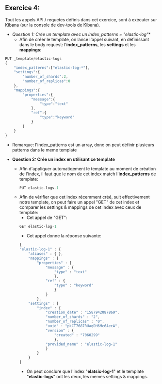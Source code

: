 ## Exercice 4:
Tout les appels API / requetes définis dans cet exercice, sont à exécuter sur [Kibana](http://localhost:5601/app/kibana#/dev_tools/console) (sur la console de dev-tools de Kibana).

- **Question 1: Crée un template avec un index_patterns = "elastic-log*"**
  - Afin de créer le template, on lance l'appel suivant, en définissant dans le body request: l'**index_patterns**, les **settings** et les **mappings**:
```javascript
PUT _template/elastic-logs
{
    "index_patterns":["elastic-log-*"],
    "settings":{
        "number_of_shards":2,
        "number_of_replicas":0
    },
    "mappings":{
        "properties":{
            "message":{
                "type":"text"
            },
            "ref":{
                "type":"keyword"
            }
        }
    }
}
```
  - Remarque: l'index_patterns est un array, donc on peut définir plusieurs patterns dans le meme template

- **Question 2: Crée un index en utilisant ce template**
  - Afin d'appliquer automatiqement le template au moment de création de l'index, il faut que le nom de cet index match l'**index_patterns** de template:
    ```javascript
    PUT elastic-logs-1
    ```
  - Afin de vérifier que cet index récemment créé, suit effectivement notre template, on peut faire un appel "GET" de cet index et comparer les settings & mappings de cet index avec ceux de template:
    - Cet appel de "GET":
    ```javascript
    GET elastic-log-1
    ```
    - Cet appel donne la réponse suivante:
    ```javascript
    {
    "elastic-log-1" : {
        "aliases" : { },
        "mappings" : {
            "properties" : {
                "message" : {
                    "type" : "text"
                    },
                "ref" : {
                    "type" : "keyword"
                    }
                }
            },
        "settings" : {
            "index" : {
                "creation_date" : "1587942087869",
                "number_of_shards" : "2",
                "number_of_replicas" : "0",
                "uuid" : "pkCT7687RUaqDH6Mc6AecA",
                "version" : {
                    "created" : "7060299"
                    },
                "provided_name" : "elastic-log-1"
                }
            }
        }
    }
    ```
    - On peut conclure que l'index "**elatsic-log-1**" et le template "**elastic-logs**" ont les deux, les memes settings & mappings.
